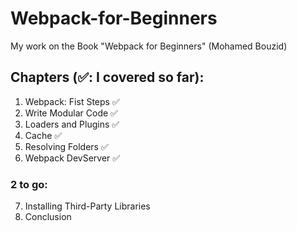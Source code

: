 # Webpack-for-Beginners
My work on the Book "Webpack for Beginners" (Mohamed Bouzid)
## Chapters (✅: I covered so far):
1. Webpack: Fist Steps ✅
2. Write Modular Code ✅
3. Loaders and Plugins ✅
4. Cache ✅
5. Resolving Folders ✅
6. Webpack DevServer ✅
### 2 to go:
7. Installing Third-Party Libraries
8. Conclusion
